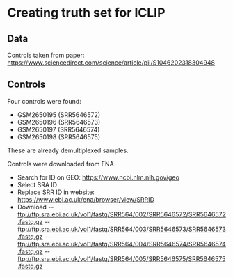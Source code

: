 # Creating truth set for ICLIP

## Data
Controls taken from paper: https://www.sciencedirect.com/science/article/pii/S1046202318304948

## Controls
Four controls were found:
- GSM2650195 (SRR5646572)
- GSM2650196 (SRR5646573)
- GSM2650197 (SRR5646574)
- GSM2650198 (SRR5646575)

These are already demultiplexed samples.

Controls were downloaded from ENA
- Search for ID on GEO: https://www.ncbi.nlm.nih.gov/geo
- Select SRA ID
- Replace SRR ID in website: https://www.ebi.ac.uk/ena/browser/view/SRRID
- Download
-- ftp://ftp.sra.ebi.ac.uk/vol1/fastq/SRR564/002/SRR5646572/SRR5646572.fastq.gz
-- ftp://ftp.sra.ebi.ac.uk/vol1/fastq/SRR564/003/SRR5646573/SRR5646573.fastq.gz
-- ftp://ftp.sra.ebi.ac.uk/vol1/fastq/SRR564/004/SRR5646574/SRR5646574.fastq.gz
-- ftp://ftp.sra.ebi.ac.uk/vol1/fastq/SRR564/005/SRR5646575/SRR5646575.fastq.gz

